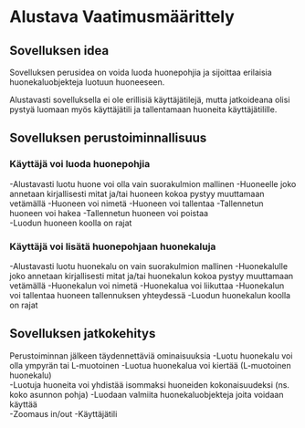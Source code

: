 # Alustava Vaatimusmäärittely

## Sovelluksen idea

Sovelluksen perusidea on voida luoda huonepohjia ja sijoittaa erilaisia huonekaluobjekteja
luotuun huoneeseen.

Alustavasti sovelluksella ei ole erillisiä käyttäjätilejä, mutta jatkoideana olisi
pystyä luomaan myös käyttäjätili ja tallentamaan huoneita käyttäjätilille.

## Sovelluksen perustoiminnallisuus

### Käyttäjä voi luoda huonepohjia 

  -Alustavasti luotu huone voi olla vain suorakulmion mallinen
  -Huoneelle joko annetaan kirjallisesti mitat ja/tai huoneen kokoa pystyy muuttamaan vetämällä
  -Huoneen voi nimetä
  -Huoneen voi tallentaa
  -Tallennetun huoneen voi hakea
  -Tallennetun huoneen voi poistaa  
  -Luodun huoneen koolla on rajat
  
### Käyttäjä voi lisätä huonepohjaan huonekaluja
 
  -Alustavasti luotu huonekalu on vain suorakulmion mallinen
  -Huonekalulle joko annetaan kirjallisesti mitat ja/tai huonekalun kokoa pystyy muuttamaan vetämällä
  -Huonekalun voi nimetä
  -Huonekalua voi liikuttaa
  -Huonekalun voi tallentaa huoneen tallennuksen yhteydessä
  -Luodun huonekalun koolla on rajat
 
## Sovelluksen jatkokehitys
  
 Perustoiminnan jälkeen täydennettäviä ominaisuuksia 
   -Luotu huonekalu voi olla ympyrän tai L-muotoinen
   -Luotua huonekalua voi kiertää (L-muotoinen huonekalu)  
   -Luotuja huoneita voi yhdistää isommaksi huoneiden kokonaisuudeksi (ns. koko asunnon pohja)
   -Luodaan valmiita huonekaluobjekteja joita voidaan käyttää   
   -Zoomaus in/out 
   -Käyttäjätili
